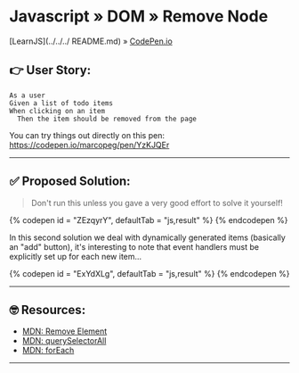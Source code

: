 # Javascript » DOM » Remove Node
[LearnJS](../../../ README.md) » [CodePen.io](../README.md)

## 👉 User Story:

```
As a user
Given a list of todo items
When clicking on an item
  Then the item should be removed from the page
```

You can try things out directly on this pen:  
https://codepen.io/marcopeg/pen/YzKJQEr

---

## ✅ Proposed Solution:

> Don't run this unless you gave a very good effort to solve it yourself!

{% codepen id = "ZEzqyrY", defaultTab = "js,result" %} {% endcodepen %}

In this second solution we deal with dynamically generated items (basically
an "add" button), it's interesting to note that event handlers must be
explicitly set up for each new item...

{% codepen id = "ExYdXLg", defaultTab = "js,result" %} {% endcodepen %}



---

## 🤓 Resources:

- [MDN: Remove Element](https://developer.mozilla.org/en-US/docs/Web/API/ChildNode/remove)
- [MDN: querySelectorAll](https://developer.mozilla.org/en-US/docs/Web/API/Document/querySelectorAll)
- [MDN: forEach](https://developer.mozilla.org/en-US/docs/Web/JavaScript/Reference/Global_Objects/Array/forEach)

---

